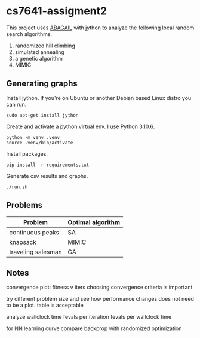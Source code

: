 # cs7641-assigment2

This project uses [ABAGAIL](https://github.com/pushkar/ABAGAIL) with jython to analyze the following local random search algorithms.

1. randomized hill climbing
2. simulated annealing
3. a genetic algorithm
4. MIMIC


## Generating graphs

Install jython. If you're on Ubuntu or another Debian based Linux distro you can run.
```
sudo apt-get install jython
```

Create and activate a python virtual env. I use Python 3.10.6.
```
python -m venv .venv
source .venv/bin/activate
```

Install packages.
```
pip install -r requirements.txt
```

Generate csv results and graphs.
```
./run.sh
```


## Problems

| Problem      | Optimal algorithm |
| ----------- | ----------- |
| continuous peaks     | SA       |
| knapsack    | MIMIC        |
| traveling salesman   | GA        |


## Notes
convergence plot: fitness v iters
choosing convergence criteria is important

try different problem size and see how performance changes
does not need to be a plot. table is acceptable

analyze wallclock time
fevals per iteration
fevals per wallclock time


for NN
learning curve
compare backprop with randomized optimization

